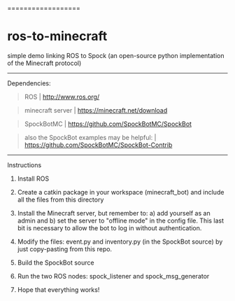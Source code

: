 ==================
# ros-to-minecraft


simple demo linking ROS to Spock (an open-source python implementation of the Minecraft protocol)


-------------
Dependencies:


> ROS | http://www.ros.org/

> minecraft server | https://minecraft.net/download

> SpockBotMC | https://github.com/SpockBotMC/SpockBot

> also the SpockBot examples may be helpful: | https://github.com/SpockBotMC/SpockBot-Contrib

------------
Instructions


1. Install ROS

2. Create a catkin package in your workspace (minecraft_bot) and include all the files from this directory

3. Install the Minecraft server, but remember to: a) add yourself as an admin and b) set the server to "offline mode" in the config file. This last bit is necessary to allow the bot to log in without authentication.

4. Modify the files: event.py and inventory.py (in the SpockBot source) by just copy-pasting from this repo.

5. Build the SpockBot source

6. Run the two ROS nodes: spock_listener and spock_msg_generator

7. Hope that everything works!


